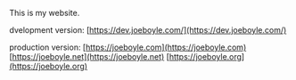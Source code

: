 This is my website.

dvelopment version:
[https://dev.joeboyle.com/](https://dev.joeboyle.com/)

production version:
[https://joeboyle.com](https://joeboyle.com)
[https://joeboyle.net](https://joeboyle.net)
[https://joeboyle.org](https://joeboyle.org)
